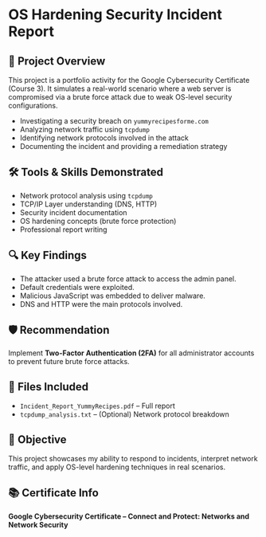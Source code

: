 <h1>OS Hardening Security Incident Report</h1>

<h2>📌 Project Overview</h2>
<p>This project is a portfolio activity for the Google Cybersecurity Certificate (Course 3). It simulates a real-world scenario where a web server is compromised via a brute force attack due to weak OS-level security configurations.</p>

<ul>
  <li>Investigating a security breach on <code>yummyrecipesforme.com</code></li>
  <li>Analyzing network traffic using <code>tcpdump</code></li>
  <li>Identifying network protocols involved in the attack</li>
  <li>Documenting the incident and providing a remediation strategy</li>
</ul>

<h2>🛠️ Tools & Skills Demonstrated</h2>
<ul>
  <li>Network protocol analysis using <code>tcpdump</code></li>
  <li>TCP/IP Layer understanding (DNS, HTTP)</li>
  <li>Security incident documentation</li>
  <li>OS hardening concepts (brute force protection)</li>
  <li>Professional report writing</li>
</ul>

<h2>🔍 Key Findings</h2>
<ul>
  <li>The attacker used a brute force attack to access the admin panel.</li>
  <li>Default credentials were exploited.</li>
  <li>Malicious JavaScript was embedded to deliver malware.</li>
  <li>DNS and HTTP were the main protocols involved.</li>
</ul>

<h2>🛡️ Recommendation</h2>
<p>Implement <strong>Two-Factor Authentication (2FA)</strong> for all administrator accounts to prevent future brute force attacks.</p>

<h2>📂 Files Included</h2>
<ul>
  <li><code>Incident_Report_YummyRecipes.pdf</code> – Full report</li>
  <li><code>tcpdump_analysis.txt</code> – (Optional) Network protocol breakdown</li>
</ul>

<h2>🎯 Objective</h2>
<p>This project showcases my ability to respond to incidents, interpret network traffic, and apply OS-level hardening techniques in real scenarios.</p>

<h2>📚 Certificate Info</h2>
<p><strong>Google Cybersecurity Certificate – Connect and Protect: Networks and Network Security</strong></p>
